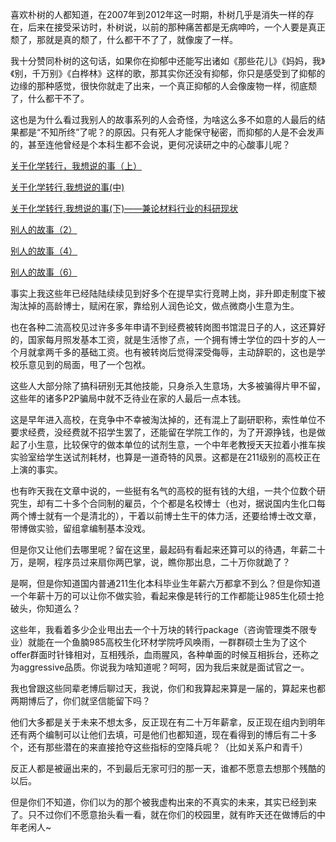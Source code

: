 <p data-pid="ikne86Ni">喜欢朴树的人都知道，在2007年到2012年这一时期，朴树几乎是消失一样的存在，后来在接受采访时，朴树说，以前的那种痛苦都是无病呻吟，一个人要是真正颓了，那就是真的颓了，什么都干不了了，就像废了一样。</p><p data-pid="zukzhHXC">我十分赞同朴树的这句话，如果你在抑郁中还能写出诸如《那些花儿》《妈妈，我》《别，千万别》《白桦林》这样的歌，那其实你还没有抑郁，你只是感受到了抑郁的边缘的那种感觉，很快你就走了出来，一个真正抑郁的人会像废物一样，彻底颓了，什么都干不了。</p><p data-pid="bPasVqth">这也是为什么看过我别人的故事系列的人会奇怪，为啥这么多不如意的人最后的结果都是“不知所终”了呢？的原因。只有死人才能保守秘密，而抑郁的人是不会发声的，甚至连他曾经是个本科生都不会说，更何况读研之中的心酸事儿呢？</p><p data-pid="rzbKONX4"><a href="https://zhuanlan.zhihu.com/p/24448286" class="internal">关于化学转行，我想说的事（上）</a></p><p data-pid="7X9WHmQl"><a href="https://zhuanlan.zhihu.com/p/24474490" class="internal">关于化学转行,我想说的事(中)</a></p><p data-pid="VVBi2CTy"><a href="https://zhuanlan.zhihu.com/p/24495037" class="internal">关于化学转行,我想说的事(下)——兼论材料行业的科研现状</a></p><p data-pid="pOZfFGTP"><a href="https://zhuanlan.zhihu.com/p/24543168" class="internal">别人的故事（2）</a></p><p data-pid="oQMMo-ZI"><a href="https://zhuanlan.zhihu.com/p/24544973" class="internal">别人的故事（4）</a></p><p data-pid="Z5OFuFCh"><a href="https://zhuanlan.zhihu.com/p/24607608" class="internal">别人的故事（6）</a></p><p data-pid="FxLozlv1">事实上我这些年已经陆陆续续见到好多个在提早实行竞聘上岗，非升即走制度下被淘汰掉的高龄博士，赋闲在家，靠给别人润色论文，做点微商小生意为生。</p><p data-pid="IxvhBX_S">也在各种二流高校见过许多多年申请不到经费被转岗图书馆混日子的人，这还算好的，国家每月照发基本工资，就是生活惨了点，一个拥有博士学位的四十岁的人一个月就拿两千多的基础工资。也有被转岗后觉得深受侮辱，主动辞职的，这也是学校乐意见到的局面，甩了一个包袱。</p><p data-pid="6XkEKtmm">这些人大部分除了搞科研别无其他技能，只身杀入生意场，大多被骗得片甲不留，这些年的诸多P2P骗局中就不乏待业在家的人最后一点本钱。</p><p data-pid="lNmI9DnJ">这是早年进入高校，在竞争中不幸被淘汰掉的，还有混上了副研职称，索性单位不要求经费，没经费就不招学生罢了，还能留在学院工作的，为了开源挣钱，也是做起了小生意，比较保守的做本单位的试剂生意，一个中年老教授天天拉着小推车挨实验室给学生送试剂耗材，也算是一道奇特的风景。这都是在211级别的高校正在上演的事实。</p><p data-pid="7QUpM4hy">也有昨天我在文章中说的，一些挺有名气的高校的挺有钱的大组，一共个位数个研究生，却有二十多个合同制的雇员，个个都是名校博士（也对，据说国内生化口每两个博士就有一个是清北的），干着以前博士生干的体力活，还要给博士改文章，带博做实验，留组拿编制基本没戏。</p><p data-pid="xL54W0l1">但是你又让他们去哪里呢？留在这里，最起码有看起来还算可以的待遇，年薪二十万，是啊，程序员过来扇你两巴掌，说，瞧你那出息，二十万你就跪了？</p><p data-pid="mZhYVIlX">是啊，但是你知道国内普通211生化本科毕业生年薪六万都拿不到么？但是你知道一个年薪十万的可以让你不做实验，看起来像是转行的工作都能让985生化硕士抢破头，你知道么？</p><p data-pid="u3OZ_3eZ">这些年，我看着多少企业甩出去一个十万块的转行package（咨询管理类不限专业）就能在一个鱼腩985高校生化环材学院呼风唤雨，一群群硕士生为了这个offer群面时针锋相对，互相残杀，血雨腥风，各种单面的时候互相拆台，还称之为aggressive品质。你说我为啥知道呢？呵呵，因为我后来就是面试官之一。</p><p data-pid="kXQ5JcUC">我也曾跟这些同辈老博后聊过天，我说，你们和我算起来算是一届的，算起来也都两期博后了，你们就坚信能留下吗？</p><p data-pid="oJj8haeQ">他们大多都是关于未来不想太多，反正现在有二十万年薪拿，反正现在组内到明年还有两个编制可以让他们去填，可是他们也都知道，现在看得到的博后有二十多个，还有那些潜在的来直接抢夺这些指标的空降兵呢？（比如关系户和青千）</p><p data-pid="P4e1Tt1G">反正人都是被逼出来的，不到最后无家可归的那一天，谁都不愿意去想那个残酷的以后。</p><p data-pid="6HtTx4F_">但是你们不知道，你们以为的那个被我虚构出来的不真实的未来，其实已经到来了。只不过你们不愿意抬头看一看，就在你们的校园里，就有昨天还在做博后的中年老闲人~</p>